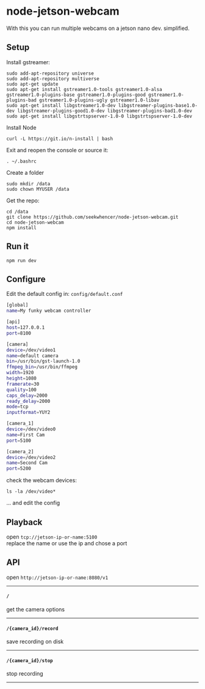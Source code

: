 # node-jetson-webcam

With this you can run multiple webcams on a jetson nano dev. simplified.

## Setup

Install gstreamer:

```
sudo add-apt-repository universe
sudo add-apt-repository multiverse
sudo apt-get update
sudo apt-get install gstreamer1.0-tools gstreamer1.0-alsa gstreamer1.0-plugins-base gstreamer1.0-plugins-good gstreamer1.0-plugins-bad gstreamer1.0-plugins-ugly gstreamer1.0-libav
sudo apt-get install libgstreamer1.0-dev libgstreamer-plugins-base1.0-dev libgstreamer-plugins-good1.0-dev libgstreamer-plugins-bad1.0-dev 
sudo apt-get install libgstrtspserver-1.0-0 libgstrtspserver-1.0-dev
```

Install Node

```
curl -L https://git.io/n-install | bash
```

Exit and reopen the console or source it:
```
. ~/.bashrc
```

Create a folder
```
sudo mkdir /data
sudo chown MYUSER /data
```

Get the repo:
```
cd /data
git clone https://github.com/seekwhencer/node-jetson-webcam.git
cd node-jetson-webcam
npm install
```
## Run it
```
npm run dev
```

## Configure
Edit the default config in: `config/default.conf`  

```bash
[global]
name=My funky webcam controller

[api]
host=127.0.0.1
port=8100

[camera]
device=/dev/video1
name=default camera
bin=/usr/bin/gst-launch-1.0
ffmpeg_bin=/usr/bin/ffmpeg
width=1920
height=1080
framerate=30
quality=100
caps_delay=2000
ready_delay=2000
mode=tcp
inputformat=YUY2

[camera_1]
device=/dev/video0
name=First Cam
port=5100

[camera_2]
device=/dev/video2
name=Second Cam
port=5200
```

check the webcam devices:
```
ls -la /dev/video*
```
... and edit the config

## Playback
open `tcp://jetson-ip-or-name:5100`  
replace the name or use the ip and chose a port

## API
open `http://jetson-ip-or-name:8080/v1` 
___
#### `/`
get the camera options
___
#### `/{camera_id}/record`
save recording on disk
___
#### `/{camera_id}/stop`
stop recording
___

